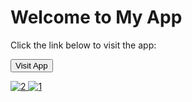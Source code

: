 <h1>Welcome to My App</h1>
    <p>Click the link below to visit the app:</p>
    <a href="https://urnotsosweetypie.github.io/Urnotsosweetypie-TetraPuzzle_MidtermProject/" target="_blank">
        <button>Visit App</button>


![2](https://github.com/user-attachments/assets/7828e38a-85d2-4a48-8a82-2eff3ae745d1)
![1](https://github.com/user-attachments/assets/47bc552f-517e-4021-9bdf-b61991a1cdbb)
